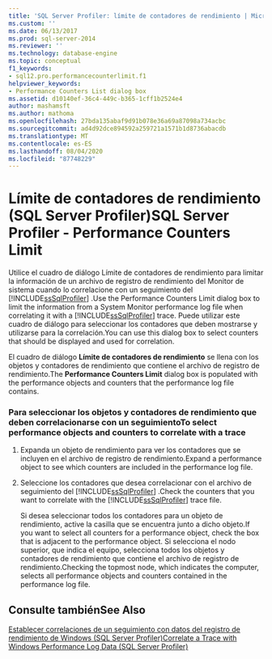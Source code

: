 ```yaml
---
title: 'SQL Server Profiler: límite de contadores de rendimiento | Microsoft Docs'
ms.custom: ''
ms.date: 06/13/2017
ms.prod: sql-server-2014
ms.reviewer: ''
ms.technology: database-engine
ms.topic: conceptual
f1_keywords:
- sql12.pro.performancecounterlimit.f1
helpviewer_keywords:
- Performance Counters List dialog box
ms.assetid: d10140ef-36c4-449c-b365-1cff1b2524e4
author: mashamsft
ms.author: mathoma
ms.openlocfilehash: 27bda135abaf9d91b078e36a69a87098a734acbc
ms.sourcegitcommit: ad4d92dce894592a259721a1571b1d8736abacdb
ms.translationtype: MT
ms.contentlocale: es-ES
ms.lasthandoff: 08/04/2020
ms.locfileid: "87748229"
---
```

# <a name="sql-server-profiler---performance-counters-limit"></a><span data-ttu-id="176d5-102">Límite de contadores de rendimiento (SQL Server Profiler)</span><span class="sxs-lookup"><span data-stu-id="176d5-102">SQL Server Profiler - Performance Counters Limit</span></span>
  <span data-ttu-id="176d5-103">Utilice el cuadro de diálogo Límite de contadores de rendimiento para limitar la información de un archivo de registro de rendimiento del Monitor de sistema cuando lo correlacione con un seguimiento del [!INCLUDE[ssSqlProfiler](../includes/sssqlprofiler-md.md)] .</span><span class="sxs-lookup"><span data-stu-id="176d5-103">Use the Performance Counters Limit dialog box to limit the information from a System Monitor performance log file when correlating it with a [!INCLUDE[ssSqlProfiler](../includes/sssqlprofiler-md.md)] trace.</span></span> <span data-ttu-id="176d5-104">Puede utilizar este cuadro de diálogo para seleccionar los contadores que deben mostrarse y utilizarse para la correlación.</span><span class="sxs-lookup"><span data-stu-id="176d5-104">You can use this dialog box to select counters that should be displayed and used for correlation.</span></span>  
  
 <span data-ttu-id="176d5-105">El cuadro de diálogo **Límite de contadores de rendimiento** se llena con los objetos y contadores de rendimiento que contiene el archivo de registro de rendimiento.</span><span class="sxs-lookup"><span data-stu-id="176d5-105">The **Performance Counters Limit** dialog box is populated with the performance objects and counters that the performance log file contains.</span></span>  
  
### <a name="to-select-performance-objects-and-counters-to-correlate-with-a-trace"></a><span data-ttu-id="176d5-106">Para seleccionar los objetos y contadores de rendimiento que deben correlacionarse con un seguimiento</span><span class="sxs-lookup"><span data-stu-id="176d5-106">To select performance objects and counters to correlate with a trace</span></span>  
  
1.  <span data-ttu-id="176d5-107">Expanda un objeto de rendimiento para ver los contadores que se incluyen en el archivo de registro de rendimiento.</span><span class="sxs-lookup"><span data-stu-id="176d5-107">Expand a performance object to see which counters are included in the performance log file.</span></span>  
  
2.  <span data-ttu-id="176d5-108">Seleccione los contadores que desea correlacionar con el archivo de seguimiento del [!INCLUDE[ssSqlProfiler](../includes/sssqlprofiler-md.md)] .</span><span class="sxs-lookup"><span data-stu-id="176d5-108">Check the counters that you want to correlate with the [!INCLUDE[ssSqlProfiler](../includes/sssqlprofiler-md.md)] trace file.</span></span>  
  
     <span data-ttu-id="176d5-109">Si desea seleccionar todos los contadores para un objeto de rendimiento, active la casilla que se encuentra junto a dicho objeto.</span><span class="sxs-lookup"><span data-stu-id="176d5-109">If you want to select all counters for a performance object, check the box that is adjacent to the performance object.</span></span> <span data-ttu-id="176d5-110">Si selecciona el nodo superior, que indica el equipo, selecciona todos los objetos y contadores de rendimiento que contiene el archivo de registro de rendimiento.</span><span class="sxs-lookup"><span data-stu-id="176d5-110">Checking the topmost node, which indicates the computer, selects all performance objects and counters contained in the performance log file.</span></span>  
  
## <a name="see-also"></a><span data-ttu-id="176d5-111">Consulte también</span><span class="sxs-lookup"><span data-stu-id="176d5-111">See Also</span></span>  
 [<span data-ttu-id="176d5-112">Establecer correlaciones de un seguimiento con datos del registro de rendimiento de Windows &#40;SQL Server Profiler&#41;</span><span class="sxs-lookup"><span data-stu-id="176d5-112">Correlate a Trace with Windows Performance Log Data &#40;SQL Server Profiler&#41;</span></span>](../tools/sql-server-profiler/correlate-a-trace-with-windows-performance-log-data.md)  
  
  
